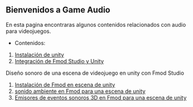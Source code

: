 ## Bienvenidos a Game Audio

En esta pagina encontraras algunos contenidos relacionados con audio para videojuegos.

- Contenidos:

1. [Instalación de unity](/unityInstall.md)
2. [Integración de Fmod Studio y Unity](/fmodUnityIntegration.md)

Diseño sonoro de una escena de videojuego en unity con Fmod Studio

1. [Instalación de Fmod en escena de unity](/01_IntegracionfmodUnity.md)
2. [sonido ambiente en Fmod para una escena de unity](/02_Fmod_sonido_ambiente.md)
3. [Emisores de eventos sonoros 3D en Fmod para una escena de unity](/03_Fmod_emisores_de_eventos.md)